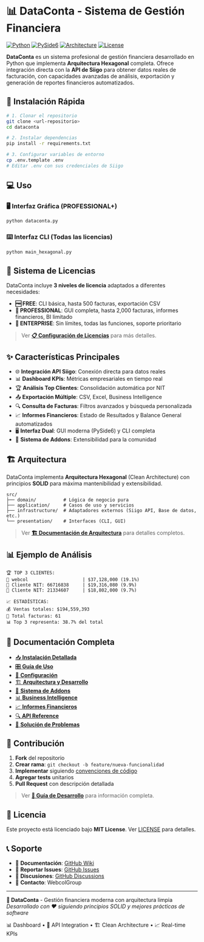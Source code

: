 # 📊 DataConta - Sistema de Gestión Financiera

[![Python](https://img.shields.io/badge/python-3.7+-blue.svg)](https://www.python.org/downloads/)
[![PySide6](https://img.shields.io/badge/GUI-PySide6-green.svg)](https://doc.qt.io/qtforpython/)
[![Architecture](https://img.shields.io/badge/architecture-hexagonal-orange.svg)](../../wiki/Arquitectura)
[![License](https://img.shields.io/badge/license-MIT-purple.svg)](LICENSE)

**DataConta** es un sistema profesional de gestión financiera desarrollado en Python que implementa **Arquitectura Hexagonal** completa. Ofrece integración directa con la **API de Siigo** para obtener datos reales de facturación, con capacidades avanzadas de análisis, exportación y generación de reportes financieros automatizados.

## 🚀 Instalación Rápida

```bash
# 1. Clonar el repositorio
git clone <url-repositorio>
cd dataconta

# 2. Instalar dependencias
pip install -r requirements.txt

# 3. Configurar variables de entorno
cp .env.template .env
# Editar .env con sus credenciales de Siigo
```

## 💻 Uso

### 🖥️ Interfaz Gráfica (PROFESSIONAL+)
```bash
python dataconta.py
```

### ⌨️ Interfaz CLI (Todas las licencias)
```bash
python main_hexagonal.py
```

## 🎫 Sistema de Licencias

DataConta incluye **3 niveles de licencia** adaptados a diferentes necesidades:

- **🆓 FREE**: CLI básica, hasta 500 facturas, exportación CSV
- **💼 PROFESSIONAL**: GUI completa, hasta 2,000 facturas, informes financieros, BI limitado
- **🏢 ENTERPRISE**: Sin límites, todas las funciones, soporte prioritario

> Ver [**📋 Configuración de Licencias**](../../wiki/Sistema-de-Licencias) para más detalles.

## ✨ Características Principales

- 🌐 **Integración API Siigo**: Conexión directa para datos reales
- 📊 **Dashboard KPIs**: Métricas empresariales en tiempo real
- 🏆 **Análisis Top Clientes**: Consolidación automática por NIT
- 📤 **Exportación Múltiple**: CSV, Excel, Business Intelligence
- 🔍 **Consulta de Facturas**: Filtros avanzados y búsqueda personalizada
- 📈 **Informes Financieros**: Estado de Resultados y Balance General automatizados
- 🖥️ **Interfaz Dual**: GUI moderna (PySide6) y CLI completa
- 🔌 **Sistema de Addons**: Extensibilidad para la comunidad

## 🏗️ Arquitectura

DataConta implementa **Arquitectura Hexagonal** (Clean Architecture) con principios **SOLID** para máxima mantenibilidad y extensibilidad.

```
src/
├── domain/          # Lógica de negocio pura
├── application/     # Casos de uso y servicios
├── infrastructure/  # Adaptadores externos (Siigo API, Base de datos, etc.)
└── presentation/    # Interfaces (CLI, GUI)
```

> Ver [**🏗️ Documentación de Arquitectura**](../../wiki/Arquitectura) para detalles completos.

## 📊 Ejemplo de Análisis

```
🏆 TOP 3 CLIENTES:
🥇 webcol                    | $37,128,000 (19.1%)
🥈 Cliente NIT: 66716838     | $19,316,080 (9.9%)
🥉 Cliente NIT: 21334607     | $18,802,000 (9.7%)

📈 ESTADÍSTICAS:
💰 Ventas totales: $194,559,393
📄 Total facturas: 61
📊 Top 3 representa: 38.7% del total
```

## 📖 Documentación Completa

- [📥 **Instalación Detallada**](../../wiki/Instalacion)
- [🎛️ **Guía de Uso**](../../wiki/Guia-de-Uso)
- [🔧 **Configuración**](../../wiki/Configuracion)
- [🏗️ **Arquitectura y Desarrollo**](../../wiki/Arquitectura)
- [🔌 **Sistema de Addons**](../../wiki/Sistema-de-Addons)
- [📊 **Business Intelligence**](../../wiki/Business-Intelligence)
- [📈 **Informes Financieros**](../../wiki/Informes-Financieros)
- [🔍 **API Reference**](../../wiki/API-Reference)
- [🚨 **Solución de Problemas**](../../wiki/Troubleshooting)

## 🤝 Contribución

1. **Fork** del repositorio
2. **Crear rama**: `git checkout -b feature/nueva-funcionalidad`
3. **Implementar** siguiendo [convenciones de código](../../wiki/Desarrollo#convenciones)
4. **Agregar tests** unitarios
5. **Pull Request** con descripción detallada

> Ver [**🔧 Guía de Desarrollo**](../../wiki/Desarrollo) para información completa.

## 📄 Licencia

Este proyecto está licenciado bajo **MIT License**. Ver [LICENSE](LICENSE) para detalles.

## 📞 Soporte

- 📖 **Documentación**: [GitHub Wiki](../../wiki)
- 🐛 **Reportar Issues**: [GitHub Issues](../../issues)
- 💬 **Discusiones**: [GitHub Discussions](../../discussions)
- 📧 **Contacto**: WebcolGroup

---

**🎯 DataConta** - Gestión financiera moderna con arquitectura limpia  
*Desarrollado con ❤️ siguiendo principios SOLID y mejores prácticas de software*

📊 Dashboard • 🔌 API Integration • 🏗️ Clean Architecture • 📈 Real-time KPIs